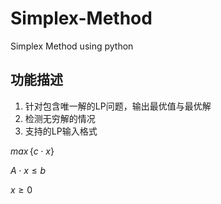 # Simplex-Method

Simplex Method using python

## 功能描述

1. 针对包含唯一解的LP问题，输出最优值与最优解
2. 检测无穷解的情况
3. 支持的LP输入格式

$max\,\{c{\cdot}x\}$

$A{\cdot}x{\leq}b$

$x{\geq}0​$